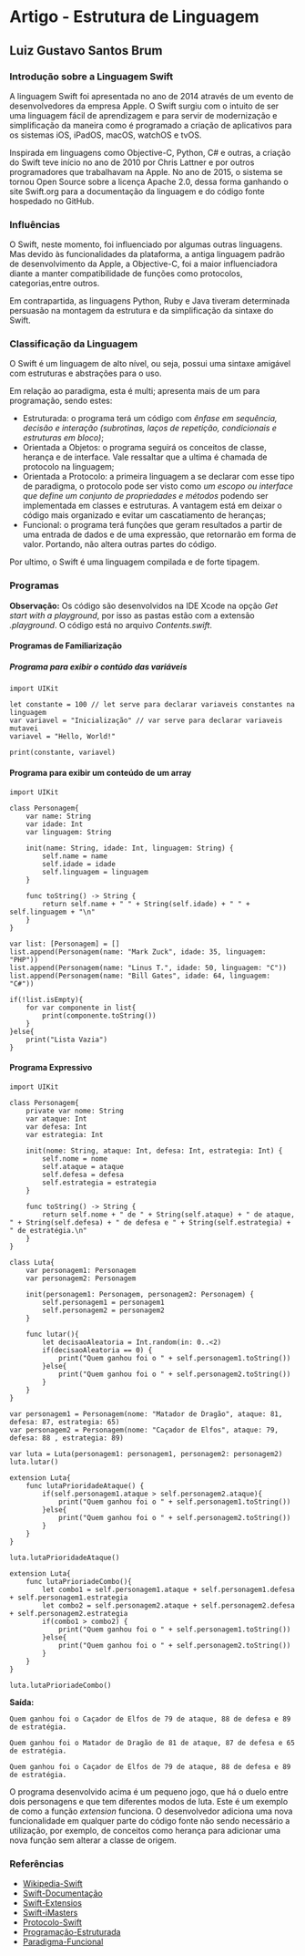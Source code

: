 
# Artigo - Estrutura de Linguagem 
## Luiz Gustavo Santos Brum 

### Introdução sobre a Linguagem Swift
A linguagem Swift foi apresentada no ano de 2014 através de um evento de desenvolvedores da empresa Apple. O Swift surgiu com o intuito de ser uma linguagem fácil de aprendizagem e para servir de modernização e simplificação da maneira como é programado a criação de aplicativos para os sistemas iOS, iPadOS, macOS, watchOS e tvOS.

Inspirada em linguagens como Objective-C, Python, C# e outras, a criação do Swift teve início no ano de 2010 por Chris Lattner e por outros programadores que trabalhavam na Apple. No ano de 2015, o sistema se tornou Open Source sobre a licença Apache 2.0, dessa forma ganhando o site Swift.org para a documentação da linguagem e do código fonte hospedado no GitHub.

### Influências 
O Swift, neste momento, foi influenciado por algumas outras linguagens. Mas devido às funcionalidades da plataforma, a antiga linguagem padrão de desenvolvimento da Apple, a Objective-C, foi a maior influenciadora diante a manter compatibilidade de funções  como protocolos, categorias,entre outros. 

Em contrapartida, as linguagens Python, Ruby e Java tiveram determinada persuasão na montagem da estrutura e da simplificação da sintaxe do Swift.

### Classificação da Linguagem
O Swift é um linguagem de alto nível, ou seja, possui uma sintaxe amigável com estruturas e abstrações para o uso. 

Em relação ao paradigma, esta é multi; apresenta mais de um para programação, sendo estes: 
- Estruturada: o programa terá um código com _ênfase em sequência, decisão e interação (subrotinas, laços de repetição, condicionais e estruturas em bloco)_;
- Orientada a Objetos: o programa seguirá os conceitos de classe, herança e de interface. Vale ressaltar que a ultima é chamada de protocolo na linguagem;
- Orientada a Protocolo: a primeira linguagem a se declarar com esse tipo de paradigma, o protocolo pode ser visto como _um escopo ou interface que define um conjunto de propriedades e métodos_ podendo ser implementada em classes e estruturas. A vantagem está em deixar o código mais organizado e evitar um cascatiamento de heranças;
- Funcional: o programa terá funções que geram resultados a partir de uma entrada de dados e de uma expressão, que retornarão em forma de valor. Portando, não altera outras partes do código.
    
Por ultimo, o Swift é uma linguagem compilada e de forte tipagem. 

### Programas

__Observação:__ Os código são desenvolvidos na IDE Xcode na opção _Get start with a playground_, por isso as pastas estão com a extensão _.playground_. O código está no arquivo _Contents.swift_.

#### Programas de Familiarização
##### Programa para exibir o contúdo das variáveis
```
import UIKit

let constante = 100 // let serve para declarar variaveis constantes na linguagem
var variavel = "Inicialização" // var serve para declarar variaveis mutavei
variavel = "Hello, World!"

print(constante, variavel)

```
#### Programa para exibir um conteúdo de um array
```
import UIKit

class Personagem{
    var name: String
    var idade: Int
    var linguagem: String
    
    init(name: String, idade: Int, linguagem: String) {
        self.name = name
        self.idade = idade
        self.linguagem = linguagem
    }
    
    func toString() -> String {
        return self.name + " " + String(self.idade) + " " + self.linguagem + "\n"
    }
}

var list: [Personagem] = []
list.append(Personagem(name: "Mark Zuck", idade: 35, linguagem: "PHP"))
list.append(Personagem(name: "Linus T.", idade: 50, linguagem: "C"))
list.append(Personagem(name: "Bill Gates", idade: 64, linguagem: "C#"))

if(!list.isEmpty){
    for var componente in list{
        print(componente.toString())
    }
}else{
    print("Lista Vazia")
}

```

#### Programa Expressivo

```
import UIKit

class Personagem{
    private var nome: String
    var ataque: Int
    var defesa: Int
    var estrategia: Int
    
    init(nome: String, ataque: Int, defesa: Int, estrategia: Int) {
        self.nome = nome
        self.ataque = ataque
        self.defesa = defesa
        self.estrategia = estrategia
    }
    
    func toString() -> String {
        return self.nome + " de " + String(self.ataque) + " de ataque, " + String(self.defesa) + " de defesa e " + String(self.estrategia) + " de estratégia.\n"
    }
}

class Luta{
    var personagem1: Personagem
    var personagem2: Personagem
    
    init(personagem1: Personagem, personagem2: Personagem) {
        self.personagem1 = personagem1
        self.personagem2 = personagem2
    }
    
    func lutar(){
        let decisaoAleatoria = Int.random(in: 0..<2)
        if(decisaoAleatoria == 0) {
            print("Quem ganhou foi o " + self.personagem1.toString())
        }else{
            print("Quem ganhou foi o " + self.personagem2.toString())
        }
    }
}

var personagem1 = Personagem(nome: "Matador de Dragão", ataque: 81, defesa: 87, estrategia: 65)
var personagem2 = Personagem(nome: "Caçador de Elfos", ataque: 79, defesa: 88 , estrategia: 89)

var luta = Luta(personagem1: personagem1, personagem2: personagem2)
luta.lutar()

extension Luta{
    func lutaPrioridadeAtaque() {
        if(self.personagem1.ataque > self.personagem2.ataque){
            print("Quem ganhou foi o " + self.personagem1.toString())
        }else{
            print("Quem ganhou foi o " + self.personagem2.toString())
        }
    }
}

luta.lutaPrioridadeAtaque()

extension Luta{
    func lutaPrioriadeCombo(){
        let combo1 = self.personagem1.ataque + self.personagem1.defesa + self.personagem1.estrategia
        let combo2 = self.personagem2.ataque + self.personagem2.defesa + self.personagem2.estrategia
        if(combo1 > combo2) {
            print("Quem ganhou foi o " + self.personagem1.toString())
        }else{
            print("Quem ganhou foi o " + self.personagem2.toString())
        }
    }
}

luta.lutaPrioriadeCombo()

```

__Saída:__

```
Quem ganhou foi o Caçador de Elfos de 79 de ataque, 88 de defesa e 89 de estratégia.

Quem ganhou foi o Matador de Dragão de 81 de ataque, 87 de defesa e 65 de estratégia.

Quem ganhou foi o Caçador de Elfos de 79 de ataque, 88 de defesa e 89 de estratégia.
```

O programa desenvolvido acima é um pequeno jogo, que há o duelo entre dois personagens e que tem diferentes modos de luta. Este é um exemplo de como a função _extension_ funciona. O desenvolvedor adiciona uma nova funcionalidade em qualquer parte do código fonte não sendo necessário a utilização, por exemplo, de conceitos como herança para adicionar uma nova função sem alterar a classe de origem.

### Referências
- [Wikipedia-Swift](https://pt.wikipedia.org/wiki/Swift_(linguagem_de_programa%C3%A7%C3%A3o))
- [Swift-Documentação](https://swift.org/)
- [Swift-Extensios](https://docs.swift.org/swift-book/LanguageGuide/Extensions.html)
- [Swift-iMasters](https://imasters.com.br/back-end/swift-linguagem-que-aproxima-o-mundo-da-programacao)
- [Protocolo-Swift](https://code.tutsplus.com/pt/tutorials/protocol-oriented-programming-in-swift-2--cms-24979)
- [Programação-Estruturada](https://pt.wikipedia.org/wiki/Programa%C3%A7%C3%A3o_estruturada)
- [Paradigma-Funcional](https://medium.com/@sergiocosta/paradigma-funcional-3194924a8d20)